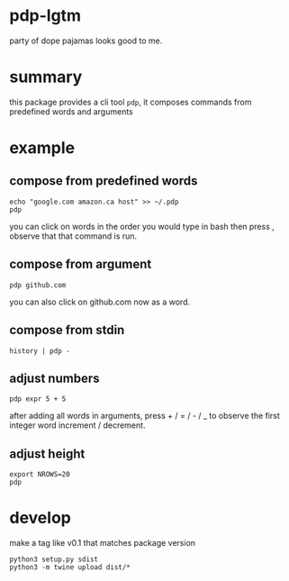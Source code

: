 # pdp-lgtm
party of dope pajamas looks good to me.

# summary
this package provides a cli tool `pdp`, it composes commands from predefined words and arguments

# example
## compose from predefined words
    echo "google.com amazon.ca host" >> ~/.pdp
    pdp
you can click on words in the order you would type in bash then press <Enter>, observe that that command is run.

## compose from argument
    pdp github.com
you can also click on github.com now as a word.

## compose from stdin
    history | pdp -

## adjust numbers
    pdp expr 5 + 5
after adding all words in arguments, press + / = / - / _ to observe the first integer word increment / decrement.

## adjust height
    export NROWS=20
    pdp

# develop
make a tag like v0.1 that matches package version

    python3 setup.py sdist
    python3 -m twine upload dist/*
